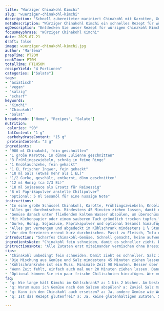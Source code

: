 ```yaml
---
title: "Würziger Chinakohl Kimchi"
slug: "wuerziger-chinakohl-kimchi"
description: "Schnell zubereiteter mariniert Chinakohl mit Karotten, Gurke und Frühlingszwiebeln. Knoblauch, Ingwer, Chili und Reisessig sorgen für Würze. Mit Honig und Sojasauce als Ersatz für Reisessig und Chili-Sorten. Vegetarisch, ohne Gluten, Milchprodukte, Eier oder Nüsse. Ein frischer, knackiger Salat, ideal als Beilage oder Topping für asiatische Gerichte. Die Mischung aus Salz und Gewürzen zieht 45 Minuten ein, dann Vegetables gründlich abgespült und trocken getupft. Kühlschrankruhe mindestens 90 Minuten, besser über Nacht. Einfach, schnell, umgewandelt mit Sojasauce und Paprikapulver. Eignet sich auch zum Burgergarnieren, klassisch oder vegan."
metaDescription: "Würziger Chinakohl Kimchi ein schnelles Rezept für würzigen Salat mit frischem Gemüse und kräftigen Aromen"
ogDescription: "Entdecken Sie unser Rezept für würzigen Chinakohl Kimchi. Frisch, knackig und perfekt als Beilage oder für Burger"
focusKeyphrase: "Würziger Chinakohl Kimchi"
date: 2025-07-21
draft: false
image: wuerziger-chinakohl-kimchi.jpg
author: "Marlena"
prepTime: PT20M
cookTime: PT0M
totalTime: PT1H50M
recipeYield: "4 Portionen"
categories: ["Salate"]
tags:
- "asiatisch"
- "vegan"
- "salzig"
- "scharf"
keywords:
- "Kimchi"
- "Chinakohl"
- "Salat"
breadcrumb: ["Home", "Recipes", "Salate"]
nutrition: 
 calories: "90"
 fatContent: "1 g"
 carbohydrateContent: "15 g"
 proteinContent: "3 g"
ingredients:
- "900 ml Chinakohl, fein geschnitten"
- "1 große Karotte, in dünne Julienne geschnitten"
- "3 Frühlingszwiebeln, schräg in feine Ringe"
- "1 Knoblauchzehe, fein gehackt"
- "1 EL frischer Ingwer, fein gehackt"
- "18 ml Salz (etwas mehr als 1 EL)"
- "1/2 Gurke, geschält, entkernt, dünn geschnitten"
- "12 ml Honig (ca 2/3 EL)"
- "18 ml Sojasauce als Ersatz für Reisessig"
- "8 ml Paprikapulver anstelle Chilipulver"
- "optional: 5 ml Sesamöl für eine nussige Note"
instructions:
- "In eine große Schüssel Chinakohl, Karotte, Frühlingszwiebeln, Knoblauch, Ingwer und Salz geben."
- "Alles gut durchmischen. Mindestens 45 Minuten ziehen lassen, damit das Salz das Wasser herauszieht."
- "Gemüse danach unter fließendem kaltem Wasser abspülen, um überschüssiges Salz zu entfernen."
- "Mit Küchenpapier oder einem sauberen Tuch gründlich trocken tupfen."
- "Gurke, Honig, Sojasauce, Paprikapulver und optional Sesamöl hinzufügen."
- "Alles gut vermengen und abgedeckt im Kühlschrank mindestens 1 ½ Stunden oder besser über Nacht ziehen lassen."
- "Vor dem Servieren erneut kurz durchmischen. Passt zu Fleisch, Tofu oder als frische, scharfe Beilage."
introduction: "Scharfes Chinakohl-Gemüse. Schnell gemacht, keine aufwendige Gärung. Salz zieht Wasser. Knackig bleibt es trotzdem. Knoblauch und Ingwer geben Schärfe und Aroma. Statt Reisessig Sojasauce, weniger Säure, mehr Umami. Honig für süße Balance. Kein Chilipulver, stattdessen Paprika, milder aber würzig. Gurken bringen Frische rein. Vom Salzen bis zum Servieren rund eineinhalb Stunden, am besten länger im Kühlschrank ziehen lassen.  Ideal als leichte Beilage, Salat, auch für Burger-Grundlage. Trockene Zutaten helfen Knackigkeit zu bewahren. Wenn Zeit fehlt, 20 Minuten ziehen, dann sofort mit Dressing mischen, trotzdem gut. "
ingredientsNote: "Chinakohl fein schneiden, damit es schneller zieht. Das Salz ist der wichtigste Schritt, entzieht Wasser und macht das Gemüse weich, aber noch knackig. Wer möchte, kann auch Meersalz nehmen, wichtig ist Menge und Zeit. Karotte und Gurke in dünne Stifte für ein frisches Mundgefühl. Frühlingszwiebeln in Schräge schneiden - sieht schön aus und sorgt für Frische. Knoblauch und Ingwer sehr fein hacken oder reiben, so verteilt sich das Aroma besser ohne zu überdecken. Statt Reisessig Sojasauce nehmen - ersetzt Säure durch Umami. Paprikapulver gibt milde Schärfe, auch geräuchertes Paprikapulver möglich. Honig bringt Süße und hilft die Säure auszugleichen. Sesamöl ist optional, bringt nussigen Geschmack und rundet ab. Frische Zutaten unbedingt trocken tupfen nach Salzen, sonst wird Salat zu wässrig. "
instructionsNote: "Alle Zutaten erst miteinander vermischen ohne Dressing, Salz erst mal einwirken lassen, damit Flüssigkeit kommt und Textur sich ändert. Danach spülen und trocknen, geht um Salzbremse, sonst zu salzig. Nur dann wird das Dressing eingerührt. Paprikapulver vorsichtig dosieren, kann gebrannte oder milde Variante sein. Zwischen den Schritten Hände oder Küchenutensilien gut reinigen, Knoblauch und Ingwer können stark kleben. Nach dem Mischen im Kühlschrank mindestens 90 Minuten, besser über Nacht ruhen lassen, damit sich Aromen verbinden. Kurz vor Servieren nochmal durchrühren. Neben traditionellem Knabbern auch als Beilage oder Burger-Topper gut. Vor allem wer keine Gärung möchte, ist so auf der sicheren Seite. Wer Schärfe will, kann frische Chilischote stattdessen einbringen, aber hier bewusst milder."
tips:
- "Chinakohl unbedingt fein schneiden. Damit zieht es schneller. Salz zieht Wasser raus, wichtig für Textur. Karotten und Gurken lieber dünn schneiden. Frühlingszwiebeln gleich schräg schneiden, für den frischen Look. Knoblauch und Ingwer fein hacken, möglichst gleichmäßig. Das Aroma besser verteilen, nicht erdrücken. Wer mag, kann statt normalen Paprikapulver auch geräuchertes nehmen. Eignet sich gut für speziellen Geschmack."
- "Die Mischung aus Gemüse und Salz mindestens 45 Minuten ziehen lassen. Es muss Flüssigkeit kommen. Dann abspülen, wichtig um das Salz zu entfernen. Danach gut trocknen mit Küchenpapier. Sonst wird der Salat wässrig. Vorbereitung ist der Schlüssel hier. Das Dressing kann erst immer am Schluss. Vorher gilt es, das Gemüse gut vorzubereiten."
- "Kühlschrankruhe ist ein Muss. Minimale Zeit 90 Minuten. Besser über Nacht. Aromen setzen sich so besser und intensivieren. Vor dem Servieren: kurz durchmischen. Mild, aber würzig. Eignet sich nicht nur zu Fleisch, sondern auch zu Tofu, oder als Beilage zu Sushi. Ein echter Allrounder. Halten Sie es frisch und knackig zum Servieren."
- "Wenn Zeit fehlt, einfach auch mal nur 20 Minuten ziehen lassen. Danach sofort mit Dressing vermischen. Geht schnell, trotzdem schmackhaft. Paprikapulver nach Geschmack dosieren. Kann sehr intensiv sein. Sauber halten immer zwischen den Schritten. Knoblauch und Ingwer kleben stark. Einfacher Ablauf, aber wichtig die Küche sauber zu halten. Frische Zutaten sind entscheidend für guten Geschmack."
- "Optional können Sie ein paar frische Chilischoten hinzufügen. Wer mehr Schärfe mag, eine tolle Idee. Aber hier ist es bewusst milder gehalten. Wenn Sie es weniger scharf wollen, die Paprika reicht vollkommen. Außerdem der Honig balanciert die Aromen schön aus. Der Kontrast von süß und scharf ist wichtig. Kühl lagern für die nächsten Tage, saves for later."
faq:
- "q: Wie lange hält Kimchi im Kühlschrank? a: 1 bis 2 Wochen. Am besten in luftdichter Box. Blätter bleiben knackig. Schauen auf Duft und Aussehen."
- "q: Warum muss ich Gemüse nach dem Salzen abspülen? a: Zuviel Salz macht es ungenießbar. Übertrocknet die Textur. Spülen hilft, den Geschmack zu balancieren."
- "q: Kann ich den Chinakohl auch ersetzen? a: Ja, andere Gemüse wie Weisskohl sind möglich. Auch krauser oder Spinat. Für frischen Geschmack."
- "q: Ist das Rezept glutenfrei? a: Ja, keine glutenhaltigen Zutaten. Sojasauce kann glutenfreie Variante haben. Allergien beachten. Achten auf Etikett."

---
```

